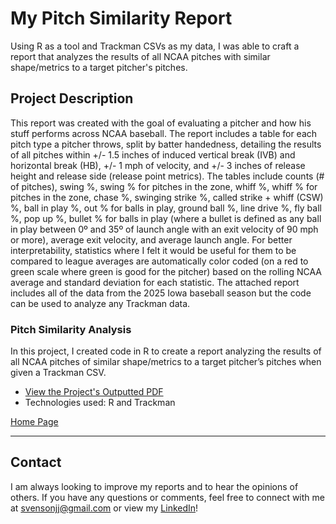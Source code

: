 # My Pitch Similarity Report

Using R as a tool and Trackman CSVs as my data, I was able to craft a report that analyzes the results of all NCAA pitches with similar shape/metrics to a target pitcher's pitches.

## Project Description

This report was created with the goal of evaluating a pitcher and how his stuff performs across NCAA baseball. The report includes a table for each pitch type a pitcher throws, split by batter handedness, detailing the results of all pitches within +/- 1.5 inches of induced vertical break (IVB) and horizontal break (HB), +/- 1 mph of velocity, and +/- 3 inches of release height and release side (release point metrics). The tables include counts (# of pitches), swing %, swing % for pitches in the zone, whiff %, whiff % for pitches in the zone, chase %, swinging strike %, called strike + whiff (CSW) %, ball in play %, out % for balls in play, ground ball %, line drive %, fly ball %, pop up %, bullet % for balls in play (where a bullet is defined as any ball in play between 0º and 35º of launch angle with an exit velocity of 90 mph or more), average exit velocity, and average launch angle. For better interpretability, statistics where I felt it would be useful for them to be compared to league averages are automatically color coded (on a red to green scale where green is good for the pitcher) based on the rolling NCAA average and standard deviation for each statistic. The attached report includes all of the data from the 2025 Iowa baseball season but the code can be used to analyze any Trackman data.

### Pitch Similarity Analysis
In this project, I created code in R to create a report analyzing the results of all NCAA pitches of similar shape/metrics to a target pitcher’s pitches when given a Trackman CSV.

- [View the Project's Outputted PDF](https://github.com/jjsvenson/jj-svenson-baseball-analytics/blob/be5b353986f1dc01993b822c14501c5455507e6e/Iowa%202025%20Similarity%20Report.pdf)
- Technologies used: R and Trackman

[Home Page](index.md)

---

## Contact

I am always looking to improve my reports and to hear the opinions of others. If you have any questions or comments, feel free to connect with me at [svensonjj@gmail.com](mailto:svensonjj@gmail.com) or view my [LinkedIn](https://www.linkedin.com/in/john-jj-svenson/)!
